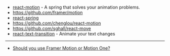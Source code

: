 - [react-motion](https://github.com/chenglou/react-motion) - A spring that solves your animation problems.
- https://github.com/framer/motion
- [react-spring](https://github.com/pmndrs/react-spring)
- https://github.com/chenglou/react-motion
- https://github.com/sghall/react-move
- [react-text-transition](https://github.com/WinterCore/react-text-transition) - Animate your text changes

---

- [Should you use Framer Motion or Motion One?](https://motion.dev/blog/should-you-use-framer-motion-or-motion-one)
